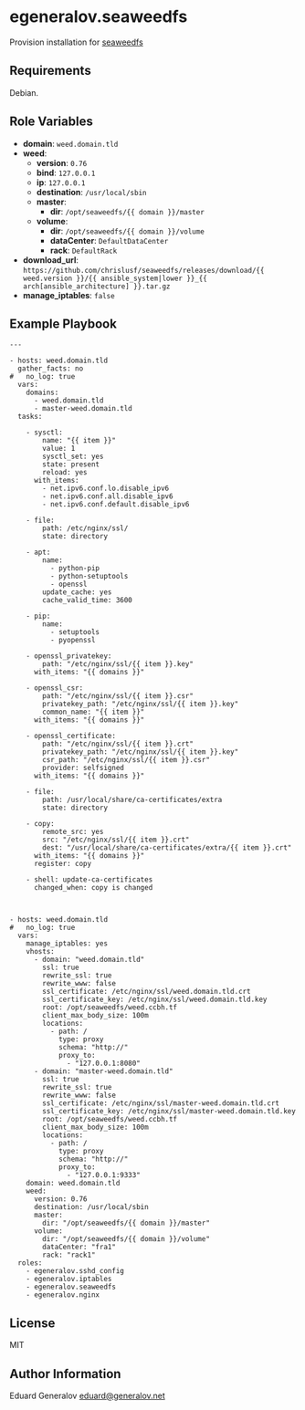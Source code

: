 egeneralov.seaweedfs
====================

Provision installation for [seaweedfs](https://github.com/chrislusf/seaweedfs)

Requirements
------------

Debian.

Role Variables
--------------

- **domain**: `weed.domain.tld`
- **weed**:
  - **version**: `0.76`
  - **bind**: `127.0.0.1`
  - **ip**: `127.0.0.1`
  - **destination**: `/usr/local/sbin`
  - **master**:
    - **dir**: `/opt/seaweedfs/{{ domain }}/master`
  - **volume**:
    - **dir**: `/opt/seaweedfs/{{ domain }}/volume`
    - **dataCenter**: `DefaultDataCenter`
    - **rack**: `DefaultRack`
- **download_url**: `https://github.com/chrislusf/seaweedfs/releases/download/{{ weed.version }}/{{ ansible_system|lower }}_{{ arch[ansible_architecture] }}.tar.gz`
- **manage_iptables**: `false`

Example Playbook
----------------

    ---
    
    - hosts: weed.domain.tld
      gather_facts: no
    #   no_log: true
      vars:
        domains:
          - weed.domain.tld
          - master-weed.domain.tld
      tasks:
    
        - sysctl:
            name: "{{ item }}"
            value: 1
            sysctl_set: yes
            state: present
            reload: yes
          with_items:
            - net.ipv6.conf.lo.disable_ipv6
            - net.ipv6.conf.all.disable_ipv6
            - net.ipv6.conf.default.disable_ipv6
    
        - file:
            path: /etc/nginx/ssl/
            state: directory
    
        - apt:
            name:
              - python-pip
              - python-setuptools
              - openssl
            update_cache: yes
            cache_valid_time: 3600
    
        - pip:
            name:
              - setuptools
              - pyopenssl
    
        - openssl_privatekey:
            path: "/etc/nginx/ssl/{{ item }}.key"
          with_items: "{{ domains }}"
    
        - openssl_csr:
            path: "/etc/nginx/ssl/{{ item }}.csr"
            privatekey_path: "/etc/nginx/ssl/{{ item }}.key"
            common_name: "{{ item }}"
          with_items: "{{ domains }}"
    
        - openssl_certificate:
            path: "/etc/nginx/ssl/{{ item }}.crt"
            privatekey_path: "/etc/nginx/ssl/{{ item }}.key"
            csr_path: "/etc/nginx/ssl/{{ item }}.csr"
            provider: selfsigned
          with_items: "{{ domains }}"
    
        - file:
            path: /usr/local/share/ca-certificates/extra
            state: directory
    
        - copy:
            remote_src: yes
            src: "/etc/nginx/ssl/{{ item }}.crt"
            dest: "/usr/local/share/ca-certificates/extra/{{ item }}.crt"
          with_items: "{{ domains }}"
          register: copy
    
        - shell: update-ca-certificates
          changed_when: copy is changed
    
    
    
    - hosts: weed.domain.tld
    #   no_log: true
      vars:
        manage_iptables: yes
        vhosts:
          - domain: "weed.domain.tld"
            ssl: true
            rewrite_ssl: true
            rewrite_www: false
            ssl_certificate: /etc/nginx/ssl/weed.domain.tld.crt
            ssl_certificate_key: /etc/nginx/ssl/weed.domain.tld.key
            root: /opt/seaweedfs/weed.ccbh.tf
            client_max_body_size: 100m
            locations:
              - path: /
                type: proxy
                schema: "http://"
                proxy_to:
                  - "127.0.0.1:8080"
          - domain: "master-weed.domain.tld"
            ssl: true
            rewrite_ssl: true
            rewrite_www: false
            ssl_certificate: /etc/nginx/ssl/master-weed.domain.tld.crt
            ssl_certificate_key: /etc/nginx/ssl/master-weed.domain.tld.key
            root: /opt/seaweedfs/weed.ccbh.tf
            client_max_body_size: 100m
            locations:
              - path: /
                type: proxy
                schema: "http://"
                proxy_to:
                  - "127.0.0.1:9333"
        domain: weed.domain.tld
        weed:
          version: 0.76
          destination: /usr/local/sbin
          master:
            dir: "/opt/seaweedfs/{{ domain }}/master"
          volume:
            dir: "/opt/seaweedfs/{{ domain }}/volume"
            dataCenter: "fra1"
            rack: "rack1"
      roles:
        - egeneralov.sshd_config
        - egeneralov.iptables
        - egeneralov.seaweedfs
        - egeneralov.nginx

License
-------

MIT

Author Information
------------------

Eduard Generalov <eduard@generalov.net>
